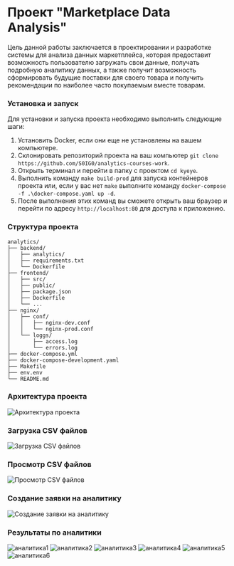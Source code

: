# Проект "Marketplace Data Analysis"

Цель данной работы заключается в проектировании и разработке системы для анализа данных маркетплейса,
которая предоставит возможность пользователю загружать свои данные, получать подробную аналитику данных,
а также получит возможность сформировать будущие поставки для своего товара и получить рекомендации по наиболее
часто покупаемым вместе товарам.

### Установка и запуск
Для установки и запуска проекта необходимо выполнить следующие шаги:
1. Установить Docker, если они еще не установлены на вашем компьютере.
2. Склонировать репозиторий проекта на ваш компьютер `git clone https://github.com/S0IG0/analytics-courses-work`.
3. Открыть терминал и перейти в папку с проектом `cd kyeye`.
4. Выполнить команду `make build-prod` для запуска контейнеров проекта или, если у вас нет `make` выполните команду `docker-compose -f .\docker-compose.yaml up -d`.
5. После выполнения этих команд вы сможете открыть ваш браузер и перейти по адресу `http://localhost:80` для доступа к приложению.

### Структура проекта
```
analytics/ 
├── backend/
│   ├── analytics/
│   ├── requirements.txt
│   └── Dockerfile
├── frontend/
│   ├── src/
│   ├── public/
│   ├── package.json
│   ├── Dockerfile
│   └── ...
├── nginx/
│   ├── conf/
│   │   ├── nginx-dev.conf
│   │   └── nginx-prod.conf
│   └── loggs/
│       ├── access.log
│       └── errors.log
├── docker-compose.yml
├── docker-compose-development.yaml
├── Makefile
├── env.env
└── README.md
```

### Архитектура проекта
![Архитектура проекта](https://i.ibb.co/PQFkBbt/2024-02-10-205400.png)

### Загрузка CSV файлов
![Загрузка CSV файлов](https://i.ibb.co/GVgQNVS/2024-02-10-205459.png)

### Просмотр CSV файлов
![Просмотр CSV файлов](https://i.ibb.co/4sZ8hPr/2024-02-10-205515.png)

### Создание заявки на аналитику
![Создание заявки на аналитику](https://i.ibb.co/rtJqbFG/2024-02-10-205532.png)

### Результаты по аналитики
![аналитика1](https://i.ibb.co/NZF6tRb/2024-02-10-205545.png)
![аналитика2](https://i.ibb.co/ZHMTfB3/2024-02-10-205557.png)
![аналитика3](https://i.ibb.co/5FJS9xd/2024-02-10-205616.png)
![аналитика4](https://i.ibb.co/S3sLPG8/2024-02-10-205607.png)
![аналитика5](https://i.ibb.co/dPVBBvN/2024-02-10-205637.png)
![аналитика6](https://i.ibb.co/RygVV3h/2024-02-10-205625.png)
